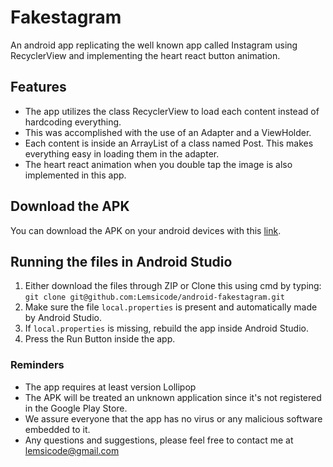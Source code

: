 # Fakestagram
An android app replicating the well known app called Instagram using RecyclerView and implementing the heart react button animation.

## Features
* The app utilizes the class RecyclerView to load each content instead of hardcoding everything.
* This was accomplished with the use of an Adapter and a ViewHolder.
* Each content is inside an ArrayList of a class named Post. This makes everything easy in loading them in the adapter.
* The heart react animation when you double tap the image is also implemented in this app.

## Download the APK
You can download the APK on your android devices with this [link](https://bit.ly/Lemsicode-Fakestagram).

## Running the files in Android Studio
1. Either download the files through ZIP or Clone this using cmd by typing:<br />`git clone git@github.com:Lemsicode/android-fakestagram.git`
2. Make sure the file `local.properties` is present and automatically made by Android Studio.
3. If `local.properties` is missing, rebuild the app inside Android Studio.
4. Press the Run Button inside the app. 

### Reminders
* The app requires at least version Lollipop
* The APK will be treated an unknown application since it's not registered in the Google Play Store.
* We assure everyone that the app has no virus or any malicious software embedded to it.
* Any questions and suggestions, please feel free to contact me at lemsicode@gmail.com
